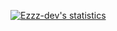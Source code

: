 [![Ezzz-dev's statistics](https://github-readme-stats.vercel.app/api?username=Ezzz-dev&show_icons=true&count_private=true&theme=vue-dark&include_all_commits=true&hide_border=true)](#)
